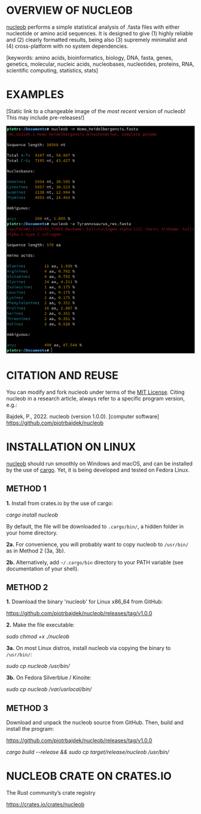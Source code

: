 # OVERVIEW OF NUCLEOB

[nucleob](https://github.com/piotrbajdek/nucleob) performs a simple statistical analysis of .fasta files with either nucleotide or amino acid sequences. It is designed to give (1) highly reliable and (2) clearly formatted results, being also (3) supremely minimalist and (4) cross-platform with no system dependencies.

[keywords: amino acids, bioinformatics, biology, DNA, fasta, genes, genetics, molecular, nucleic acids, nucleobases, nucleotides, proteins, RNA, scientific computing, statistics, stats]

# EXAMPLES

[Static link to a changeable image of the _most recent_ version of nucleob! This may include pre-releases!]

![example-image-1](https://github.com/piotrbajdek/nucleob/blob/main/docs/images/example-image-1.png?raw=true)

# CITATION AND REUSE

You can modify and fork nucleob under terms of the [MIT License](https://github.com/piotrbajdek/nucleob/blob/main/LICENSE.md). Citing nucleob in a research article, always refer to a specific program version, e.g.:

Bajdek, P., 2022. nucleob (version 1.0.0). [computer software] https://github.com/piotrbajdek/nucleob

# INSTALLATION ON LINUX

[nucleob](https://github.com/piotrbajdek/nucleob) should run smoothly on Windows and macOS, and can be installed by the use of [cargo](https://www.rust-lang.org/tools/install). Yet, it is being developed and tested on Fedora Linux.

## METHOD 1

**1.** Install from crates.io by the use of cargo:

_cargo install nucleob_

By default, the file will be downloaded to `.cargo/bin/`, a hidden folder in your home directory.

**2a.** For convenience, you will probably want to copy nucleob to `/usr/bin/` as in Method 2 (3a, 3b).

**2b.** Alternatively, add `~/.cargo/bin` directory to your PATH variable (see documentation of your shell).

## METHOD 2

**1.** Download the binary 'nucleob' for Linux x86_64 from GitHub:

https://github.com/piotrbajdek/nucleob/releases/tag/v1.0.0

**2.** Make the file executable:

_sudo chmod +x ./nucleob_

**3a.** On most Linux distros, install nucleob via copying the binary to `/usr/bin/`:

_sudo cp nucleob /usr/bin/_

**3b.** On Fedora Silverblue / Kinoite:

_sudo cp nucleob /var/usrlocal/bin/_

## METHOD 3

Download and unpack the nucleob source from GitHub. Then, build and install the program:

https://github.com/piotrbajdek/nucleob/releases/tag/v1.0.0

_cargo build \--release && sudo cp target/release/nucleob /usr/bin/_

# NUCLEOB CRATE ON CRATES.IO

The Rust community’s crate registry

https://crates.io/crates/nucleob
